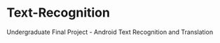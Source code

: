 Text-Recognition
================

Undergraduate Final Project - Android Text Recognition and Translation
